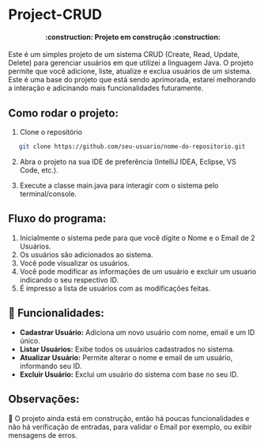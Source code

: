 # Project-CRUD
<h4 align="center"> 
   :construction:  Projeto em construção  :construction:
</h4>

Este é um simples projeto de um sistema CRUD (Create, Read, Update, Delete) para gerenciar usuários em que utilizei a linguagem Java. O projeto permite que você adicione, liste, atualize e exclua usuários de um sistema.
Este é uma base do projeto que está sendo aprimorada, estarei melhorando a interação e adicinando mais funcionalidades futuramente.

## Como rodar o projeto:

1. Clone o repositório
  ``` bash
     git clone https://github.com/seu-usuario/nome-do-repositorio.git
  ```
2. Abra o projeto na sua IDE de preferência (IntelliJ IDEA, Eclipse, VS Code, etc.).

3. Execute a classe main.java para interagir com o sistema pelo terminal/console.

## Fluxo do programa:
1. Inicialmente o sistema pede para que você digite o Nome e o Email de 2 Usuários.
2. Os usuários são adicionados ao sistema.
3. Você pode visualizar os usuários.
4. Você pode modificar as informações de um usuário e excluir um usuario indicando o seu respectivo ID.
5. É impresso a lista de usuários com as modificações feitas.

## :hammer: Funcionalidades:

- **Cadastrar Usuário:** Adiciona um novo usuário com nome, email e um ID único.
- **Listar Usuários:** Exibe todos os usuários cadastrados no sistema.
- **Atualizar Usuário:** Permite alterar o nome e email de um usuário, informando seu ID.
- **Excluir Usuário:** Exclui um usuário do sistema com base no seu ID.

## Observações:
:construction: O projeto ainda está em construção, então há poucas funcionalidades e não há verificação de entradas, para validar o Email por exemplo, ou exibir mensagens de erros.


